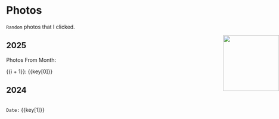 # Photos 
`Random` photos that I clicked.

<img src="/mascot/camera.png" style="width: 150px; position: absolute; right: 0;" />

## 2025

Photos From Month:
<div style="display: flex; flex-wrap: wrap; gap: 20px">
<div style="width: 300px" v-for="(key, i) in photos_2025">
{{i + 1}}: <a :href="key[1]" > {{key[0]}}</a>

</div>
</div>

## 2024

<div style="display: flex; flex-wrap: wrap; gap: 20px">
<div style="width: 300px" v-for="key in photos">
<img :src="key[0]" style="width: 100%"/>

`Date:` {{key[1]}}

</div>
</div>



<script setup>

    const photos_2025 = [
        ["January", "/photos/2025#January"],
        ["February", "/photos/2025#February"],
    ]

    const photos = [
        
        ["https://utfs.io/f/Jk6mQ2VBlE6tEiTjoH9CJBlGwtFz0fbUoaVK5EOIYLA3nv7k", "2024-07-27"], 
        ["https://utfs.io/f/Jk6mQ2VBlE6t5wkQiDzXF7UBCiWynrLPft8gNJG1EsAh29aZ", "2002-08-03"], 
        ["https://akocdw82ai.ufs.sh/f/Jk6mQ2VBlE6ttwXtyxZovQfaq1eFImnSxTcu3z4KgYDhbtOp", "2024-12-27"],
        ["https://akocdw82ai.ufs.sh/f/Jk6mQ2VBlE6tau9iuk6cYUjHit4uDzAMIfad0nW9SK7bTGs1", "2024-12-10"], 
        ["https://akocdw82ai.ufs.sh/f/Jk6mQ2VBlE6tcI6HM2KajqaumdHJr2VfGkQSE9FveoltNhAM", "2024-12-15"], 
        ["https://akocdw82ai.ufs.sh/f/Jk6mQ2VBlE6tvBEVGip0Ob9KIBLyQE4mkSdcFaioGnf7Vqex", "2024-12-10"], 
        ["https://utfs.io/f/Jk6mQ2VBlE6tjhui8zmkDAhdsL1rYizQwoxOcMaN5meRvb7I", "2024-02-24"],
        ["https://utfs.io/f/Jk6mQ2VBlE6tWfzP5wJSQpKV0dDlMFAxIHX7wcYCPs1eEauN", "2024-08-24"],
        ["https://utfs.io/f/Jk6mQ2VBlE6tsfy3DRbEQTcoxSCj0kiltyeMR9vVqnPZ7Fs1", "2024-11-01"],
        ["https://akocdw82ai.ufs.sh/f/Jk6mQ2VBlE6tecHRA4aXzhwWcEjZJRFKox5XbDlMVOrg9GIm", "2024-12-31"], 
        ["https://utfs.io/f/Jk6mQ2VBlE6tZHt2kSgjRlfiMK6r04kEQNc59egnYLduJA3w", "2024-07-09"],
        ["https://akocdw82ai.ufs.sh/f/Jk6mQ2VBlE6tGSmAGv1W4YuhfF5s20gVwkiQyxZK3o6IAt8m", "2024-12-20"],
        ["https://akocdw82ai.ufs.sh/f/Jk6mQ2VBlE6tnkaZ5SivUo43wWvxCfSydiBD706ag2YNkXV1", "2024-12-21"],
        ["https://akocdw82ai.ufs.sh/f/Jk6mQ2VBlE6tOGNN7QW05YBzNVvtAxl312CwIfZoi6uSLHGO", "2024-12-25"],
        ["https://utfs.io/f/Jk6mQ2VBlE6tyoKQ47tCFTLsGa3mY8iJX6eSRWAn2HkNd70x", "2024-11-03"],
        ["https://utfs.io/f/Jk6mQ2VBlE6t9nVfCXN1g3dW4hYzBClEsHpSKvjfumNtoMq6", "2024-06-25"],
        ["https://utfs.io/f/Jk6mQ2VBlE6tZZqXojgjRlfiMK6r04kEQNc59egnYLduJA3w", "2024-10-09"],
        ["https://utfs.io/f/Jk6mQ2VBlE6tEMK4oI9CJBlGwtFz0fbUoaVK5EOIYLA3nv7k", "2024-03-11"],
        ["https://utfs.io/f/Jk6mQ2VBlE6tz45lrRxcaKvjeolUV81nmEQw7yN5zLhtIJpY", "2024-01-04"],
        ["https://utfs.io/f/Jk6mQ2VBlE6tZEJ29BgjRlfiMK6r04kEQNc59egnYLduJA3w", "2024-08-20"],
        ["https://utfs.io/f/Jk6mQ2VBlE6t9mjj601N1g3dW4hYzBClEsHpSKvjfumNtoMq", "2024-09-10"],
        ["https://utfs.io/f/Jk6mQ2VBlE6tqISspxAxeDBVYvIitkQ1K7r0wXaAfmgz3pGC", "2024-02-16"],
        ["https://utfs.io/f/Jk6mQ2VBlE6tt7Fm0sXZovQfaq1eFImnSxTcu3z4KgYDhbtO", "2024-02-25"],
        ["https://utfs.io/f/Jk6mQ2VBlE6twSZgVJENF2MqUHbJiQOD8fPktGxB5KmlY9sz", "2024-11-05"],
        ["https://utfs.io/f/Jk6mQ2VBlE6tPDKnUNqE8ywRKfVHnQGOo1uaMUkvbc9iLmY6", "2024-04-10"],
        ["https://utfs.io/f/Jk6mQ2VBlE6t7uoTadhkjWeOpSoINiwd4928hJt5gXrfHL30", "2024-03-06"],
        ["https://utfs.io/f/Jk6mQ2VBlE6tltSwgLnEzb01rkPICwlNKZtoGxX6A2ue3Hvh", "2024-09-08"],
        ["https://utfs.io/f/Jk6mQ2VBlE6tzo3EQWxcaKvjeolUV81nmEQw7yN5zLhtIJpY", "2024-09-30"],
        ["https://utfs.io/f/Jk6mQ2VBlE6tfDBoaGl4otpcD0BGVWHCx9wRn1u2EqmsdQvi", "2024-08-24"],
        ["https://utfs.io/f/Jk6mQ2VBlE6tpPX02jkmPQe2d0cfNvlGS1EC5rgLKqWpjowZ", "2024-05-06"],
        ]

</script>